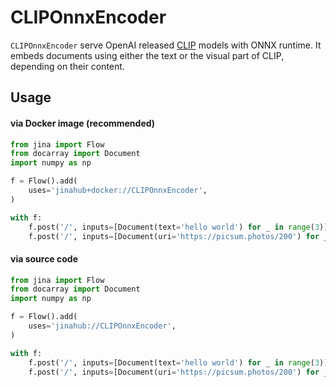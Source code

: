 # CLIPOnnxEncoder

`CLIPOnnxEncoder` serve OpenAI released [CLIP](https://github.com/openai/CLIP) models with ONNX runtime. 
It embeds documents using either the text or the visual part of CLIP, depending on their content.

## Usage

#### via Docker image (recommended)

```python
from jina import Flow
from docarray import Document
import numpy as np

f = Flow().add(
    uses='jinahub+docker://CLIPOnnxEncoder',
)

with f:
    f.post('/', inputs=[Document(text='hello world') for _ in range(3)])
    f.post('/', inputs=[Document(uri='https://picsum.photos/200') for _ in range(3)])
```

#### via source code

```python
from jina import Flow
from docarray import Document
import numpy as np

f = Flow().add(
    uses='jinahub://CLIPOnnxEncoder',
)

with f:
    f.post('/', inputs=[Document(text='hello world') for _ in range(3)])
    f.post('/', inputs=[Document(uri='https://picsum.photos/200') for _ in range(3)])
```

